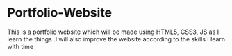 # Portfolio-Website
This is a portfolio website which will be made using HTML5, CSS3, JS as I learn the things .I will also improve the website according to the skills I learn with time 
